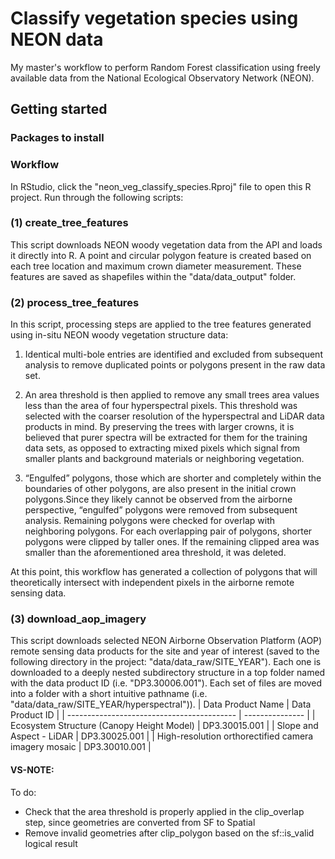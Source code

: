 # Classify vegetation species using NEON data
My master's workflow to perform Random Forest classification using freely available data from the National Ecological Observatory Network (NEON). 

## Getting started 

### Packages to install



### Workflow

In RStudio, click the "neon_veg_classify_species.Rproj" file to open this R project.
Run through the following scripts:

### (1) create_tree_features 
This script downloads NEON woody vegetation data from the API and loads it directly into R. A point and circular polygon feature is created based on each tree location and maximum crown diameter measurement. These features are saved as shapefiles within the "data/data_output" folder. 

### (2) process_tree_features
In this script, processing steps are applied to the tree features generated using in-situ NEON woody vegetation structure data: 

1. Identical multi-bole entries are identified and excluded from subsequent analysis to remove duplicated points or polygons present in the raw data set. 

2. An area threshold is then applied to remove any small trees area values less than the area of four hyperspectral pixels. This threshold was selected with the coarser resolution of the hyperspectral and LiDAR data products in mind. By preserving the trees with larger crowns, it is believed that purer spectra will be extracted for them for the training data sets, as opposed to extracting mixed pixels which signal from smaller plants and background materials or neighboring vegetation. 

3. “Engulfed” polygons, those which are shorter and completely within the boundaries of other polygons, are also present in the initial crown polygons.Since they likely cannot be observed from the airborne perspective, “engulfed” polygons were removed from subsequent analysis. Remaining polygons were checked for overlap with neighboring polygons. For each overlapping pair of polygons, shorter polygons were clipped by taller ones. If the remaining clipped area was smaller than the aforementioned area threshold, it was deleted. 

At this point, this workflow has generated a collection of polygons that will theoretically intersect with independent pixels in the airborne remote sensing data.

### (3) download_aop_imagery

This script downloads selected NEON Airborne Observation Platform (AOP) remote sensing data products for the site and year of interest (saved to the following directory in the project: "data/data_raw/SITE_YEAR"). Each one is downloaded to a deeply nested subdirectory structure in a top folder named with the data product ID (i.e. "DP3.30006.001"). Each set of files are moved into a folder with a short intuitive pathname (i.e. "data/data_raw/SITE_YEAR/hyperspectral")). 
| Data Product Name                          | Data Product ID |
| ------------------------------------------ | --------------- |
| Ecosystem Structure (Canopy Height Model)  | DP3.30015.001   |
| Slope and Aspect - LiDAR                   | DP3.30025.001   |
| High-resolution orthorectified camera imagery mosaic | DP3.30010.001 | 


#### VS-NOTE: 
To do:
- Check that the area threshold is properly applied in the clip_overlap step, since geometries are converted from SF to Spatial
- Remove invalid geometries after clip_polygon based on the sf::is_valid logical result 